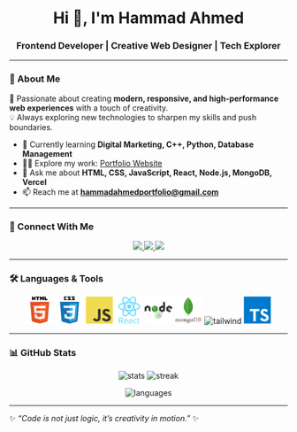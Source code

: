 <!-- Header Section -->


<h1 align="center">Hi 👋, I'm Hammad Ahmed</h1>
<h3 align="center">Frontend Developer | Creative Web Designer | Tech Explorer</h3>
<img width="400px" align="left" src="https://media.giphy.com/media/K5kfQExKk731K/giphy.gif" alt="">

---

### 🌟 About Me  
🚀 Passionate about creating **modern, responsive, and high-performance web experiences** with a touch of creativity.  
💡 Always exploring new technologies to sharpen my skills and push boundaries.  

- 🌱 Currently learning **Digital Marketing, C++, Python, Database Management**  
- 👨‍💻 Explore my work: [Portfolio Website](https://hammadahmed-portfolioweb.vercel.app/)  
- 💬 Ask me about **HTML, CSS, JavaScript, React, Node.js, MongoDB, Vercel**  
- 📫 Reach me at **hammadahmedportfolio@gmail.com**  

---

### 🤝 Connect With Me  
<p align="center">
  <a href="https://linkedin.com/in/hammadahmed-ahmed-b32117372" target="blank">
    <img src="https://img.shields.io/badge/LinkedIn-0A66C2?style=for-the-badge&logo=linkedin&logoColor=white"/>
  </a>
  <a href="https://facebook.com/profile.php?id=61577936158112" target="blank">
    <img src="https://img.shields.io/badge/Facebook-1877F2?style=for-the-badge&logo=facebook&logoColor=white"/>
  </a>
  <a href="https://instagram.com/hammadahmad4526" target="blank">
    <img src="https://img.shields.io/badge/Instagram-E4405F?style=for-the-badge&logo=instagram&logoColor=white"/>
  </a>
</p>

---

### 🛠️ Languages & Tools  
<p align="center">
  <img src="https://raw.githubusercontent.com/devicons/devicon/master/icons/html5/html5-original-wordmark.svg" alt="html5" width="50"/>
  <img src="https://raw.githubusercontent.com/devicons/devicon/master/icons/css3/css3-original-wordmark.svg" alt="css3" width="50"/>
  <img src="https://raw.githubusercontent.com/devicons/devicon/master/icons/javascript/javascript-original.svg" alt="javascript" width="50"/>
  <img src="https://raw.githubusercontent.com/devicons/devicon/master/icons/react/react-original-wordmark.svg" alt="react" width="50"/>
  <img src="https://raw.githubusercontent.com/devicons/devicon/master/icons/nodejs/nodejs-original-wordmark.svg" alt="nodejs" width="50"/>
  <img src="https://raw.githubusercontent.com/devicons/devicon/master/icons/mongodb/mongodb-original-wordmark.svg" alt="mongodb" width="50"/>
  <img src="https://www.vectorlogo.zone/logos/tailwindcss/tailwindcss-icon.svg" alt="tailwind" width="50"/>
  <img src="https://raw.githubusercontent.com/devicons/devicon/master/icons/typescript/typescript-original.svg" alt="typescript" width="50"/>
</p>

---

### 📊 GitHub Stats  
<p align="center">
  <img src="https://github-readme-stats.vercel.app/api?username=hammadahmed4526&show_icons=true&theme=tokyonight" alt="stats" height="160"/>
  <img src="https://github-readme-streak-stats.herokuapp.com/?user=hammadahmed4526&theme=tokyonight" alt="streak" height="160"/>
</p>

<p align="center">
  <img src="https://github-readme-stats.vercel.app/api/top-langs?username=hammadahmed4526&show_icons=true&locale=en&layout=compact&theme=tokyonight" alt="languages" height="160"/>
</p>

---

✨ *“Code is not just logic, it’s creativity in motion.”* ✨  
